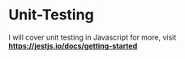 # Unit-Testing
I will cover unit testing in Javascript
for more, visit **https://jestjs.io/docs/getting-started**